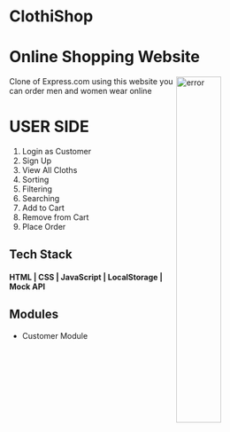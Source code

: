 # ClothiShop

# Online Shopping Website
<img
  align="right"
        width="40%"
        src="https://serene-twilight-1802f2.netlify.app/clothi.png"
        alt="error"
      />

Clone of Express.com using this website you can order men and women wear online


# USER SIDE

 1. Login as Customer
 2. Sign Up
 3. View All Cloths
 4. Sorting
 5. Filtering
 6. Searching 
 7. Add to Cart
 8. Remove from Cart
 9. Place Order


  
## Tech Stack

#### HTML | CSS | JavaScript | LocalStorage | Mock API

## Modules
- Customer Module

